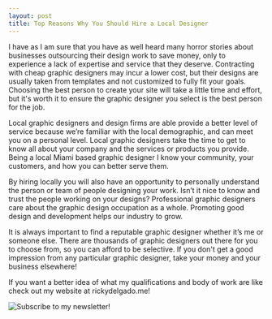 ```yaml
---
layout: post
title: Top Reasons Why You Should Hire a Local Designer
---
```


I have as I am sure that you have as well heard many horror stories about businesses outsourcing their design work to save money, only to experience a lack of expertise and service that they deserve. Contracting with cheap graphic designers may incur a lower cost, but their designs are usually taken from templates and not customized to fully fit your goals. Choosing the best person to create your site will take a little time and effort, but it's worth it to ensure the graphic designer you select is the best person for the job.

Local graphic designers and design firms are able provide a better level of service because we’re familiar with the local demographic, and can meet you on a personal level. Local graphic designers take the time to get to know all about your company and the services or products you provide. Being a local Miami based graphic designer I know your community, your customers, and how you can better serve them.

By hiring locally you will also have an opportunity to personally understand the person or team of people designing your work. Isn’t it nice to know and trust the people working on your designs? Professional graphic designers care about the graphic design occupation as a whole. Promoting good design and development helps our industry to grow.

It is always important to find a reputable graphic designer whether it’s me or someone else.  There are thousands of graphic designers out there for you to choose from, so you can afford to be selective. If you don't get a good impression from any particular graphic designer, take your money and your business elsewhere!

If you want a better idea of what my qualifications and body of work are like check out my website at rickydelgado.me!

![Subscribe to my newsletter!](https://farm9.staticflickr.com/8749/16302384403_63d1a2cafe_z.jpg "Design")
